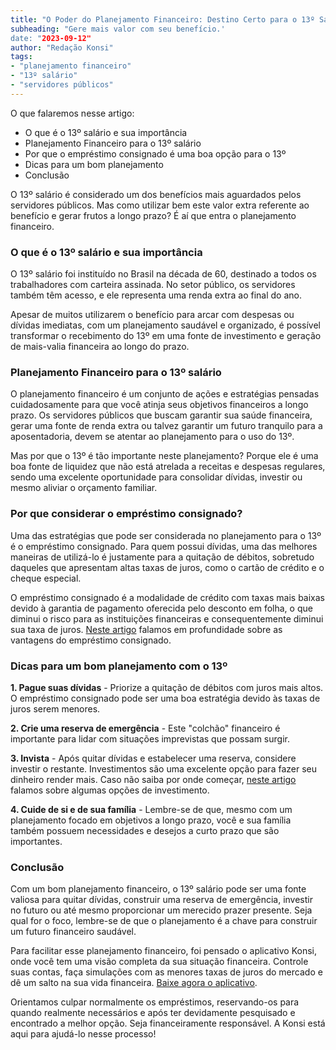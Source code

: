 ```yaml
---
title: "O Poder do Planejamento Financeiro: Destino Certo para o 13º Salário dos Servidores Públicos"
subheading: "Gere mais valor com seu benefício.'
date: "2023-09-12"
author: "Redação Konsi"
tags:
- "planejamento financeiro"
- "13º salário"
- "servidores públicos"
---
```


O que falaremos nesse artigo:
- O que é o 13º salário e sua importância
- Planejamento Financeiro para o 13º salário
- Por que o empréstimo consignado é uma boa opção para o 13º
- Dicas para um bom planejamento
- Conclusão

O 13º salário é considerado um dos benefícios mais aguardados pelos servidores públicos. Mas como utilizar bem este valor extra referente ao benefício e gerar frutos a longo prazo? É aí que entra o planejamento financeiro.

### **O que é o 13º salário e sua importância**

O 13º salário foi instituído no Brasil na década de 60, destinado a todos os trabalhadores com carteira assinada. No setor público, os servidores também têm acesso, e ele representa uma renda extra ao final do ano.

Apesar de muitos utilizarem o benefício para arcar com despesas ou dívidas imediatas, com um planejamento saudável e organizado, é possível transformar o recebimento do 13º em uma fonte de investimento e geração de mais-valia financeira ao longo do prazo.

### **Planejamento Financeiro para o 13º salário**

O planejamento financeiro é um conjunto de ações e estratégias pensadas cuidadosamente para que você atinja seus objetivos financeiros a longo prazo. Os servidores públicos que buscam garantir sua saúde financeira, gerar uma fonte de renda extra ou talvez garantir um futuro tranquilo para a aposentadoria, devem se atentar ao planejamento para o uso do 13º.

Mas por que o 13º é tão importante neste planejamento? Porque ele é uma boa fonte de liquidez que não está atrelada a receitas e despesas regulares, sendo uma excelente oportunidade para consolidar dívidas, investir ou mesmo aliviar o orçamento familiar.

### **Por que considerar o empréstimo consignado?**

Uma das estratégias que pode ser considerada no planejamento para o 13º é o empréstimo consignado. Para quem possui dívidas, uma das melhores maneiras de utilizá-lo é justamente para a quitação de débitos, sobretudo daqueles que apresentam altas taxas de juros, como o cartão de crédito e o cheque especial.

O empréstimo consignado é a modalidade de crédito com taxas mais baixas devido à garantia de pagamento oferecida pelo desconto em folha, o que diminui o risco para as instituições financeiras e consequentemente diminui sua taxa de juros. [Neste artigo](./por-que-o-crdito-consignado-a-melhor-escolha-para-servidores-pblicos) falamos em profundidade sobre as vantagens do empréstimo consignado. 

### **Dicas para um bom planejamento com o 13º**

**1. Pague suas dívidas** - Priorize a quitação de débitos com juros mais altos. O empréstimo consignado pode ser uma boa estratégia devido às taxas de juros serem menores.

**2. Crie uma reserva de emergência** - Este "colchão" financeiro é importante para lidar com situações imprevistas que possam surgir.

**3. Invista** - Após quitar dívidas e estabelecer uma reserva, considere investir o restante. Investimentos são uma excelente opção para fazer seu dinheiro render mais. Caso não saiba por onde começar, [neste artigo](./investimento-para-servidores-pblicos-conhecendo-as-melhores-opes) falamos sobre algumas opções de investimento.

**4. Cuide de si e de sua família** - Lembre-se de que, mesmo com um planejamento focado em objetivos a longo prazo, você e sua família também possuem necessidades e desejos a curto prazo que são importantes.

### **Conclusão**

Com um bom planejamento financeiro, o 13º salário pode ser uma fonte valiosa para quitar dívidas, construir uma reserva de emergência, investir no futuro ou até mesmo proporcionar um merecido prazer presente. Seja qual for o foco, lembre-se de que o planejamento é a chave para construir um futuro financeiro saudável.

Para facilitar esse planejamento financeiro, foi pensado o aplicativo Konsi, onde você tem uma visão completa da sua situação financeira. Controle suas contas, faça simulações com as menores taxas de juros do mercado e dê um salto na sua vida financeira. [Baixe agora o aplicativo](https://www.konsi.com.br/app-download).

Orientamos culpar normalmente os empréstimos, reservando-os para quando realmente necessários e após ter devidamente pesquisado e encontrado a melhor opção. Seja financeiramente responsável. A Konsi está aqui para ajudá-lo nesse processo!